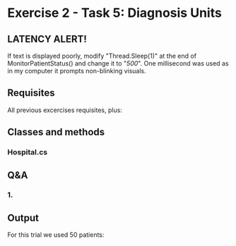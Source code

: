 # Exercise 2 - Task 5: Diagnosis Units

## LATENCY ALERT!
If text is displayed poorly, modify "Thread.Sleep(1)" at the end of MonitorPatientStatus() and change it to "*500*". One millisecond was used as in my computer it prompts non-blinking visuals.

## Requisites
All previous excercises requisites, plus:

## Classes and methods
### Hospital.cs

## Q&A
### 1. 

## Output
For this trial we used 50 patients: